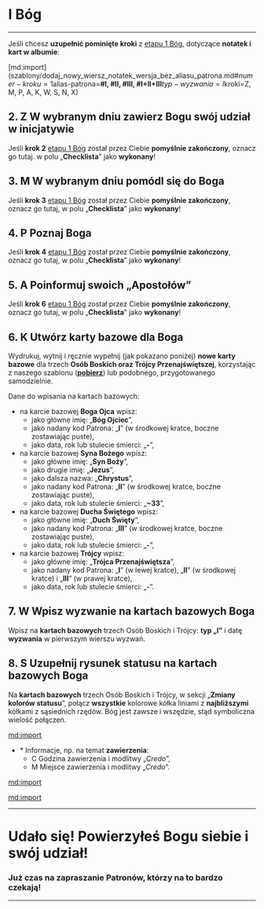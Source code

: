 # <span class="status status-list"><span class="status status-god">I</span> Bóg</span>
---
Jeśli chcesz **uzupełnić pominięte kroki** z [<span class="stage-header">etapu 1</span> Bóg](etap_bog.md), dotyczące **notatek i kart w albumie**:

[md:import](szablony/dodaj_nowy_wiersz_notatek_wersja_bez_aliasu_patrona.md#$numer-kroku=1$alias-patrona=**#I, #II, #III, #I+II+III**$typ-wyzwania=I$kroki=Z, M, P, A, K, W, S, N, X)

## <span class="step-number">2.</span> <span class="step-letter">Z</span> W wybranym dniu zawierz Bogu swój udział w inicjatywie
Jeśli **krok 2** [<span class="stage-header">etapu 1</span> Bóg](etap_bog.md) został przez Ciebie **pomyślnie zakończony**, oznacz go tutaj. w polu „**Checklista**” jako **wykonany**!

## <span class="step-number">3.</span> <span class="step-letter">M</span> W wybranym dniu pomódl się do Boga
Jeśli **krok 3** [<span class="stage-header">etapu 1</span> Bóg](etap_bog.md) został przez Ciebie **pomyślnie zakończony**, oznacz go tutaj, w polu „**Checklista**” jako **wykonany**!

## <span class="step-number">4.</span> <span class="step-letter">P</span> Poznaj Boga
Jeśli **krok 4** [<span class="stage-header">etapu 1</span> Bóg](etap_bog.md) został przez Ciebie **pomyślnie zakończony**, oznacz go tutaj, w polu „**Checklista**” jako **wykonany**!

## <span class="step-number">5.</span> <span class="step-letter">A</span> Poinformuj swoich „Apostołów”
Jeśli **krok 6** [<span class="stage-header">etapu 1</span> Bóg](etap_bog.md) został przez Ciebie **pomyślnie zakończony**, oznacz go tutaj, w polu „**Checklista**” jako **wykonany**!

## <span class="step-number">6.</span> <span class="step-letter">K</span> Utwórz karty bazowe dla Boga
Wydrukuj, wytnij i ręcznie wypełnij (jak pokazano poniżej) **nowe karty bazowe** dla trzech **Osób Boskich oraz Trójcy Przenajświętszej**, korzystając z naszego szablonu ([**pobierz**](pl/pdf/karty_bazowe_osob.pdf)) lub podobnego, przygotowanego samodzielnie.

Dane do wpisania na kartach bazowych:
- na karcie bazowej **Boga Ojca** wpisz:
  - jako główne imię: „**Bóg Ojciec**”,
  - jako nadany kod Patrona: „**I**” (w środkowej kratce, boczne zostawiając puste),
  - jako data, rok lub stulecie śmierci: „**-**”,
- na karcie bazowej **Syna Bożego** wpisz:
  - jako główne imię: „**Syn Boży**”,
  - jako drugie imię: „**Jezus**”,
  - jako dalsza nazwa: „**Chrystus**”,
  - jako nadany kod Patrona: „**II**” (w środkowej kratce, boczne zostawiając puste),
  - jako data, rok lub stulecie śmierci: „**~33**”,
- na karcie bazowej **Ducha Świętego** wpisz:
  - jako główne imię: „**Duch Święty**”,
  - jako nadany kod Patrona: „**III**” (w środkowej kratce, boczne zostawiając puste),
  - jako data, rok lub stulecie śmierci: „**-**”,
- na karcie bazowej **Trójcy** wpisz:
  - jako główne imię: „**Trójca Przenajświętsza**”,
  - jako nadany kod Patrona: „**I**” (w lewej kratce), „**II**” (w środkowej kratce) i „**III**” (w prawej kratce),
  - jako data, rok lub stulecie śmierci: „**-**”.
## <span class="step-number">7.</span> <span class="step-letter">W</span> Wpisz wyzwanie na kartach bazowych Boga
Wpisz na **kartach bazowych** trzech Osób Boskich i Trójcy: **typ „I”** i <span class="selected-day-info">datę</span>  **wyzwania** w pierwszym wierszu wyzwań.
## <span class="step-number">8.</span> <span class="step-letter">S</span> Uzupełnij rysunek statusu na kartach bazowych Boga
Na **kartach bazowych** trzech Osób Boskich i Trójcy, w sekcji „**Zmiany kolorów statusu**”, połącz **wszystkie** kolorowe kółka liniami z **najbliższymi** kółkami z sąsiednich rzędów. Bóg jest zawsze i wszędzie, stąd symboliczna wielość połączeń.

[md:import](szablony/zanotuj_dodatkowe_informacje.md#$numer-kroku=9)
- <span class="comment-type">\*</span> Informacje, np. na temat **zawierzenia**:
  - <span class="comment-type">C</span> Godzina zawierzenia i modlitwy „_Credo_”,
  - <span class="comment-type">M</span> Miejsce zawierzenia i modlitwy „_Credo_”.

[md:import](szablony/wykonaj_na_koncu.md#$numer-kroku=10)

[md:import](szablony/zakoncz_wyzwanie_sukcesem.md#$numer-kroku=11$numer-kroku-o-notatkach=1)

---
# Udało się! Powierzyłeś **Bogu** siebie i swój udział!
### Już czas na zapraszanie Patronów, którzy na to bardzo czekają!
---
